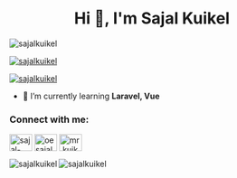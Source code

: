 <h1 align="center">Hi 👋, I'm Sajal Kuikel</h1>

<p align="left"> <img src="https://komarev.com/ghpvc/?username=sajalkuikel&label=Profile%20views&color=0e75b6&style=flat" alt="sajalkuikel" /> </p>

<p align="left"> <a href="https://github.com/ryo-ma/github-profile-trophy"><img src="https://github-profile-trophy.vercel.app/?username=sajalkuikel" alt="sajalkuikel" /></a> </p>

<p align="left"> <a href="https://twitter.com/sajalkuikel" target="blank"><img src="https://img.shields.io/twitter/follow/sajalkuikel?logo=twitter&style=for-the-badge" alt="sajalkuikel" /></a> </p>

- 🌱 I’m currently learning **Laravel, Vue**


<h3 align="left">Connect with me:</h3>
<p align="left">
<a href="https://linkedin.com/in/sajal-kuikel-a745341a5" target="blank"><img align="center" src="https://cdn.jsdelivr.net/npm/simple-icons@3.0.1/icons/linkedin.svg" alt="sajal-kuikel-a745341a5" height="30" width="40" /></a>
<a href="https://fb.com/oesajal" target="blank"><img align="center" src="https://cdn.jsdelivr.net/npm/simple-icons@3.0.1/icons/facebook.svg" alt="oesajal" height="30" width="40" /></a>
<a href="https://instagram.com/mr.kuikel" target="blank"><img align="center" src="https://cdn.jsdelivr.net/npm/simple-icons@3.0.1/icons/instagram.svg" alt="mr.kuikel" height="30" width="40" /></a>
</p>


<p><img align="left" src="https://github-readme-stats.vercel.app/api/top-langs?username=sajalkuikel&show_icons=true&locale=en&layout=compact" alt="sajalkuikel" /></p>


<p><img align="center" src="https://github-readme-streak-stats.herokuapp.com/?user=sajalkuikel&" alt="sajalkuikel" /></p>
